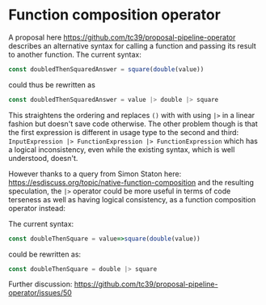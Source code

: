 # Function composition operator

A proposal here https://github.com/tc39/proposal-pipeline-operator describes an alternative syntax for calling a function and passing its result to another function. The current syntax:

```javascript
const doubledThenSquaredAnswer = square(double(value))
```
could thus be rewritten as

```javascript
const doubledThenSquaredAnswer = value |> double |> square
```

This straightens the ordering and replaces `()` with with using `|>` in a linear fashion but doesn't save code otherwise. The other problem though is that the first expression is different in usage type to the second and third: `InputExpression |> FunctionExpression |> FunctionExpression` which has a logical inconsistency, even while the existing syntax, which is well understood, doesn't.

However thanks to a query from Simon Staton here: https://esdiscuss.org/topic/native-function-composition and the resulting speculation, the `|>` operator could be more useful in terms of code terseness as well as having logical consistency, as a function composition operator instead:

The current syntax:

```javascript
const doubleThenSquare = value=>square(double(value))
```

could be rewritten as:

```javascript
const doubleThenSquare = double |> square
```

Further discussion: https://github.com/tc39/proposal-pipeline-operator/issues/50